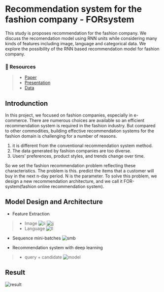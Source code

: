 # Recommendation system for the fashion company - FORsystem

This study is proposes recommendation for the fashion company. We discuss the recomendation model using RNN units while considering many kinds of features including image, language and categorical data. We explore the possibility of the RNN based recommendation model for fashion company.

### **📁 Resources** 
> - [Paper](./sources/FORsystem_Paper.pdf) <br>
> - [Presentation](./sources/FORsystem_Presentation.pdf)
> - [Data](https://www.kaggle.com/competitions/h-and-m-personalized-fashion-recommendations)

## Introdunction
In this project, we focused on fashion companies, especially in e-commerce. There are numerous choices are available so an efficient recommendation system is required in the fashion industry. But compared to other commodities, building effective recommendation systems for the fashion domain is challenging for a number of reasons.

1. it is different from the conventional recommendation system method.
2. The data generated by fashion companies are too diverse.
3. Users’ preferences, product styles, and trends change over time.

So we set the fashion recommendation problem reflecting these characteristics. The problem is this. predict the items that a customer will buy in the next n-day period. N is the parameter. To solve this problem, we design a new recommendation architecture, and we call it FOR-system(fashion online recommendation system).

## Model Design and Architecture
- Feature Extraction
> - Image
> ![ii](https://user-images.githubusercontent.com/93263147/210725675-a067591f-d31b-4cdd-b1ec-bdba3ba88867.png)
> ![jj](https://user-images.githubusercontent.com/93263147/210725749-96a5e998-b486-475e-9b23-5b4f6ca924bf.png)
> - Language
> ![ll](https://user-images.githubusercontent.com/93263147/210725909-712f029b-df57-4c50-af28-d92aff0dbe27.png)

- Sequence mini-batches
![smb](https://user-images.githubusercontent.com/93263147/210725507-82650972-c34e-4a7c-bf54-71c26ed8352d.png)

- Recommendation system with deep learning
> - query + candidate
> ![model](https://user-images.githubusercontent.com/93263147/210724872-9d497e08-21a0-47bb-99dd-7002f5eaae86.png)

## Result
![result](https://user-images.githubusercontent.com/93263147/210725356-ad09c8fb-e2bf-4c63-9af9-c6a09464ec81.png)


